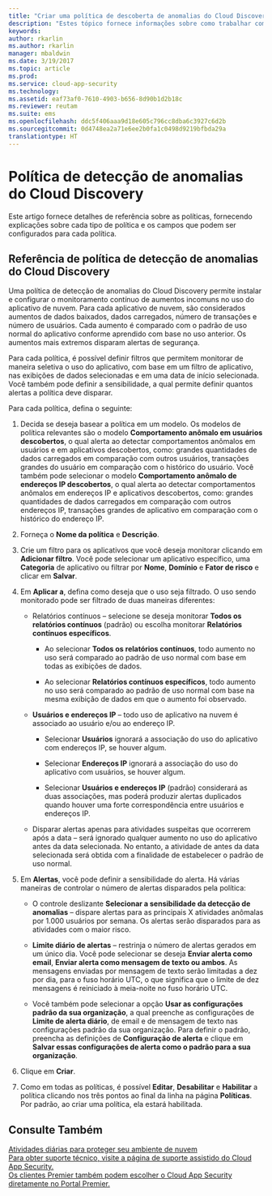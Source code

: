 ```yaml
---
title: "Criar uma política de descoberta de anomalias do Cloud Discovery no Cloud App Security | Microsoft Docs"
description: "Estes tópico fornece informações sobre como trabalhar com as políticas de detecção de anomalias do Cloud Discovery."
keywords: 
author: rkarlin
ms.author: rkarlin
manager: mbaldwin
ms.date: 3/19/2017
ms.topic: article
ms.prod: 
ms.service: cloud-app-security
ms.technology: 
ms.assetid: eaf73af0-7610-4903-b656-8d90b1d2b18c
ms.reviewer: reutam
ms.suite: ems
ms.openlocfilehash: ddc5f406aaa9d18e605c796cc8dba6c3927c6d2b
ms.sourcegitcommit: 0d4748ea2a71e6ee2b0fa1c0498d9219bfbda29a
translationtype: HT
---
```

# <a name="cloud-discovery-anomaly-detection-policy"></a>Política de detecção de anomalias do Cloud Discovery
Este artigo fornece detalhes de referência sobre as políticas, fornecendo explicações sobre cada tipo de política e os campos que podem ser configurados para cada política.  
  
## <a name="cloud-discovery-anomaly-detection-policy-reference"></a>Referência de política de detecção de anomalias do Cloud Discovery  
Uma política de detecção de anomalias do Cloud Discovery permite instalar e configurar o monitoramento contínuo de aumentos incomuns no uso do aplicativo de nuvem. Para cada aplicativo de nuvem, são considerados aumentos de dados baixados, dados carregados, número de transações e número de usuários. Cada aumento é comparado com o padrão de uso normal do aplicativo conforme aprendido com base no uso anterior. Os aumentos mais extremos disparam alertas de segurança.  
  
Para cada política, é possível definir filtros que permitem monitorar de maneira seletiva o uso do aplicativo, com base em um filtro de aplicativo, nas exibições de dados selecionadas e em uma data de início selecionada. Você também pode definir a sensibilidade, a qual permite definir quantos alertas a política deve disparar.  

Para cada política, defina o seguinte:

1. Decida se deseja basear a política em um modelo. Os modelos de política relevantes são o modelo **Comportamento anômalo em usuários descobertos**, o qual alerta ao detectar comportamentos anômalos em usuários e em aplicativos descobertos, como: grandes quantidades de dados carregados em comparação com outros usuários, transações grandes do usuário em comparação com o histórico do usuário. Você também pode selecionar o modelo **Comportamento anômalo de endereços IP descobertos**, o qual alerta ao detectar comportamentos anômalos em endereços IP e aplicativos descobertos, como: grandes quantidades de dados carregados em comparação com outros endereços IP, transações grandes de aplicativo em comparação com o histórico do endereço IP. 
 
2. Forneça o **Nome da política** e **Descrição**.  

3. Crie um filtro para os aplicativos que você deseja monitorar clicando em **Adicionar filtro**. Você pode selecionar um aplicativo específico, uma **Categoria** de aplicativo ou filtrar por **Nome**, **Domínio** e **Fator de risco** e clicar em **Salvar**.

4. Em **Aplicar a**, defina como deseja que o uso seja filtrado. O uso sendo monitorado pode ser filtrado de duas maneiras diferentes:  
  
    -   Relatórios contínuos – selecione se deseja monitorar **Todos os relatórios contínuos** (padrão) ou escolha monitorar **Relatórios contínuos específicos**.  
  
        -   Ao selecionar **Todos os relatórios contínuos**, todo aumento no uso será comparado ao padrão de uso normal com base em todas as exibições de dados.  
  
        -   Ao selecionar **Relatórios contínuos específicos**, todo aumento no uso será comparado ao padrão de uso normal com base na mesma exibição de dados em que o aumento foi observado.  
  
    -   **Usuários e endereços IP** – todo uso de aplicativo na nuvem é associado ao usuário e/ou ao endereço IP.  
  
        -   Selecionar **Usuários** ignorará a associação do uso do aplicativo com endereços IP, se houver algum.  
  
        -   Selecionar **Endereços IP** ignorará a associação do uso do aplicativo com usuários, se houver algum.  
  
        -   Selecionar **Usuários e endereços IP** (padrão) considerará as duas associações, mas poderá produzir alertas duplicados quando houver uma forte correspondência entre usuários e endereços IP.
    -   Disparar alertas apenas para atividades suspeitas que ocorrerem após a data – será ignorado qualquer aumento no uso do aplicativo antes da data selecionada. No entanto, a atividade de antes da data selecionada será obtida com a finalidade de estabelecer o padrão de uso normal.  
  
5. Em **Alertas**, você pode definir a sensibilidade do alerta. Há várias maneiras de controlar o número de alertas disparados pela política:  
  
    -   O controle deslizante **Selecionar a sensibilidade da detecção de anomalias** – dispare alertas para as principais X atividades anômalas por 1.000 usuários por semana. Os alertas serão disparados para as atividades com o maior risco.  
  
    -   **Limite diário de alertas** – restrinja o número de alertas gerados em um único dia. Você pode selecionar se deseja **Enviar alerta como email**, **Enviar alerta como mensagem de texto ou ambos**. As mensagens enviadas por mensagem de texto serão limitadas a dez por dia, para o fuso horário UTC, o que significa que o limite de dez mensagens é reiniciado à meia-noite no fuso horário UTC.

    - Você também pode selecionar a opção **Usar as configurações padrão da sua organização**, a qual preenche as configurações de **Limite de alerta diário**, de email e de mensagem de texto nas configurações padrão da sua organização. Para definir o padrão, preencha as definições de **Configuração de alerta** e clique em **Salvar essas configurações de alerta como o padrão para a sua organização**.

6. Clique em **Criar**.

7. Como em todas as políticas, é possível **Editar**, **Desabilitar** e **Habilitar** a política clicando nos três pontos ao final da linha na página **Políticas**. Por padrão, ao criar uma política, ela estará habilitada.

## <a name="see-also"></a>Consulte Também  
[Atividades diárias para proteger seu ambiente de nuvem](daily-activities-to-protect-your-cloud-environment.md)   
[Para obter suporte técnico, visite a página de suporte assistido do Cloud App Security.](http://support.microsoft.com/oas/default.aspx?prid=16031)   
[Os clientes Premier também podem escolher o Cloud App Security diretamente no Portal Premier.](https://premier.microsoft.com/)  
  
  